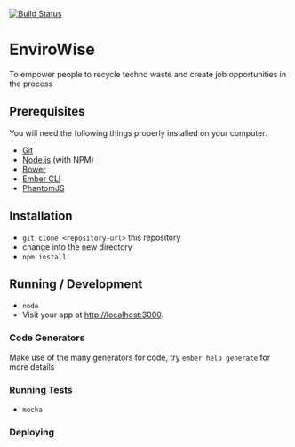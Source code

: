 [![Build Status](https://travis-ci.org/Django0505/EnviroWise.svg)](https://travis-ci.org/Django0505/EnviroWise)

# EnviroWise
To empower people to recycle techno waste and create job opportunities in the process

## Prerequisites

You will need the following things properly installed on your computer.

* [Git](http://git-scm.com/)
* [Node.js](http://nodejs.org/) (with NPM)
* [Bower](http://bower.io/)
* [Ember CLI](http://www.ember-cli.com/)
* [PhantomJS](http://phantomjs.org/)

## Installation

* `git clone <repository-url>` this repository
* change into the new directory
* `npm install`


## Running / Development

* `node`
* Visit your app at [http://localhost:3000](http://localhost:3000).

### Code Generators

Make use of the many generators for code, try `ember help generate` for more details

### Running Tests

* `mocha`


### Deploying




